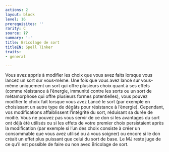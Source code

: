 ```yaml
---
actions: 2
layout: block
level: 16
prerequisites: ''
rarity: C
source: ??
summary: '-'
title: Bricolage de sort
titleEN: Spell Tinker
traits:
- general

---
```


<p>Vous avez appris à modifier les choix que vous avez faits lorsque vous lancez un sort sur vous‑même. Une fois que vous avez lancé sur vous-même uniquement un sort qui offre plusieurs choix quant à ses effets (comme résistance à l’énergie, immunité contre les sorts ou un sort de métamorphose qui offre plusieurs formes potentielles), vous pouvez modifier le choix fait lorsque vous avez Lancé le sort (par exemple en choisissant un autre type de dégâts pour résistance à l’énergie). Cependant, vos modifications affaiblissent l’intégrité du sort, réduisant sa durée de moitié. Vous ne pouvez pas vous servir de ce don si les avantages du sort ont déjà été utilisés ou si les effets de votre premier choix persistaient après la modification (par exemple si l’un des choix consiste à créer un consommable que vous avez utilisé ou à vous soigner) ou encore si le don créait un effet plus puissant que celui du sort de base. Le MJ reste juge de ce qu’il est possible de faire ou non avec Bricolage de sort.</p>